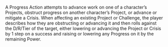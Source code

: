 A Progress Action attempts to advance work on one of a character’s Projects, obstruct progress on another character’s Project, or advance or mitigate a Crisis. When affecting an existing Project or Challenge, the player describes how they are obstructing or advancing it and then rolls against the D/R/Tier of the target, either lowering or advancing the Project or Crisis by 1 step on a success and raising or lowering any Progress on it by the remaining Power.